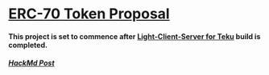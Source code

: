 # [ERC-70 Token Proposal](https://ethresear.ch/t/erc-70-token-proposal/11540)

#### This project is set to commence after [Light-Client-Server for Teku](https://github.com/jeyakatsa/teku/tree/master/light-client) build is completed.

##### [HackMd Post](https://hackmd.io/SFNfIcFcRLG5jge6N0onmQ?view)
